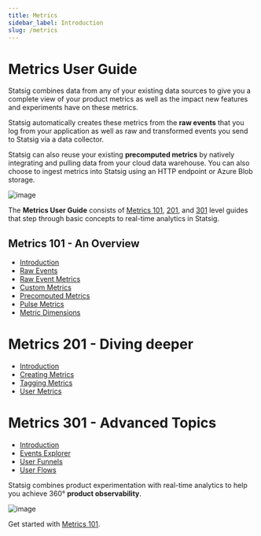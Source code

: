 ```yaml
---
title: Metrics
sidebar_label: Introduction
slug: /metrics
---
```


# Metrics User Guide

Statsig combines data from any of your existing data sources to give you a complete view of your product metrics as well as the impact new features and experiments have on these metrics. 

Statsig automatically creates these metrics from the **raw events** that you log from your application as well as raw and transformed events you send to Statsig via a data collector. 

Statsig can also reuse your existing **precomputed metrics** by natively integrating and pulling data from your cloud data warehouse. You can also choose to ingest metrics into Statsig using an HTTP endpoint or Azure Blob storage.   

![image](https://user-images.githubusercontent.com/31516123/200041707-e6cc4f1e-7ec4-4044-8afe-e877964eb2dc.png)

The **Metrics User Guide** consists of [Metrics 101](/metrics/101), [201](/metrics/201), and [301](/metrics/301) level guides that step through basic concepts to real-time analytics in Statsig. 

## Metrics 101 - An Overview

- [Introduction](metrics/101)
- [Raw Events](metrics/raw-events)
- [Raw Event Metrics](metrics/metrics-from-events)
- [Custom Metrics](metrics/custom-metrics)
- [Precomputed Metrics](metrics/precomputed-metrics)
- [Pulse Metrics](metrics/pulse)
- [Metric Dimensions](metrics/metric-dimensions)

# Metrics 201 - Diving deeper

- [Introduction](metrics/201)
- [Creating Metrics](metrics/create)
- [Tagging Metrics](metrics/create-metric-tags)
- [User Metrics](metrics/user)

# Metrics 301 - Advanced Topics

- [Introduction](metrics/301)
- [Events Explorer](metrics/events-explorer)
- [User Funnels](metrics/create-user-funnels)
- [User Flows](metrics/create-user-flows)

Statsig combines product experimentation with real-time analytics to help you achieve 360° **product observability**. 

![image](https://user-images.githubusercontent.com/1315028/182259790-b898161f-6657-4d52-8367-f3bdeb8d6037.png)


Get started with [Metrics 101](/metrics/101).

